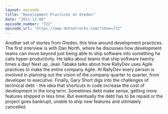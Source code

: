 ```yaml
---
layout: episode
title: "Development Practices at Oredev"
date: "2011-12-08"
episode_number: "722"
episode_url: "https://www.dotnetrocks.com/?show=722"
---
```


Another set of stories from Oredev, this time around development practices. The first interview is with Dan North, where he discusses how development teams can move beyond just being able to ship software into something he calls hyper-productivity. He talks about teams that ship software twenty times a day! Next up, Jean Tabaka talks about how RallyDev uses Agile practices to make the entire company Agile. At RallyDev every person is involved in planning out the vision of the company quarter to quarter, from developer to executive. Finally, Gary Short digs into the challenges of technical debt - the idea that shortcuts in code increase the cost of development in the long term. Sometimes debt make sense, getting more features shipped in less time. But eventually the debt has to be repaid or the project goes bankrupt, unable to ship new features and ultimately cancelled.
